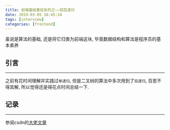 ```yaml
---
title: 前端基础重拾系列之——双层递归
date: 2019-03-05 16:45:14
tags: [interview]
categories: [frontend]
---
```


虽说是算法的基础, 还是将它归类为前端这块, 毕竟数据结构和算法是程序员的基本素养


<!-- more -->


## 引言

------

之前有花时间理解并实践过`单递归`, 但是二叉树的算法中多次用到了`双递归`, 百思不得其解, 所以觉得还是得花点时间总结一下.

## 记录

------

参阅csdn的[大佬文章](https://blog.csdn.net/qq_31407743/article/details/79933565)